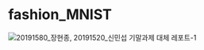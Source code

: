 # fashion_MNIST
![20191580_장현종, 20191520_신민섭 기말과제 대체 레포트-1](https://github.com/HyeonjongJang/fashion_MNIST/assets/101302582/00bf4553-286a-48ca-b9f6-88e362977db0)
